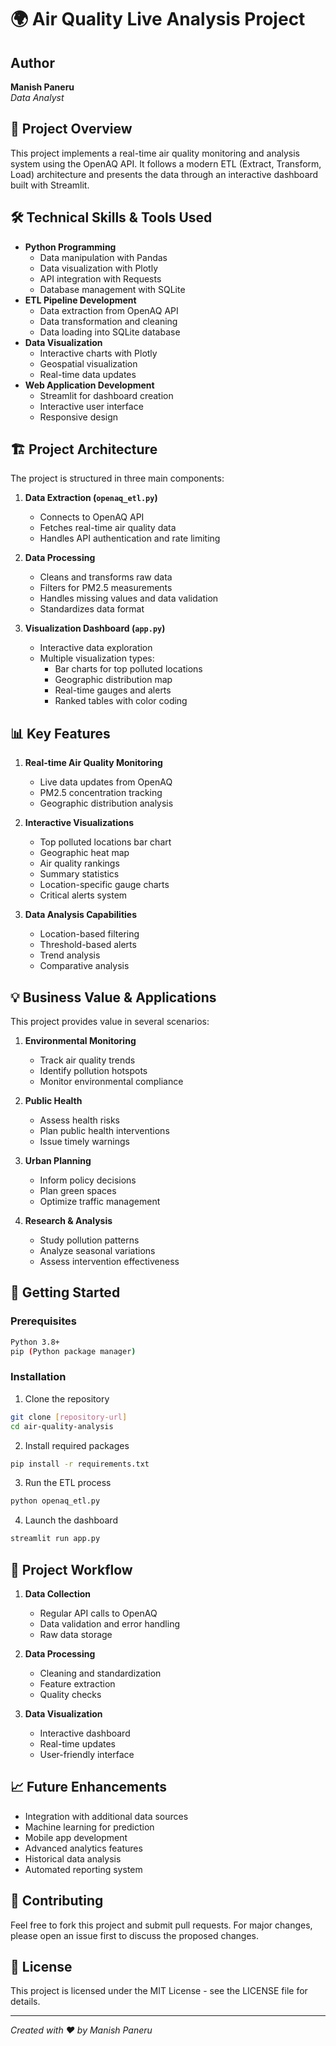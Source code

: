 # 🌍 Air Quality Live Analysis Project

## Author
**Manish Paneru**  
*Data Analyst*

## 🎯 Project Overview
This project implements a real-time air quality monitoring and analysis system using the OpenAQ API. It follows a modern ETL (Extract, Transform, Load) architecture and presents the data through an interactive dashboard built with Streamlit.

## 🛠️ Technical Skills & Tools Used
- **Python Programming**
  - Data manipulation with Pandas
  - Data visualization with Plotly
  - API integration with Requests
  - Database management with SQLite
- **ETL Pipeline Development**
  - Data extraction from OpenAQ API
  - Data transformation and cleaning
  - Data loading into SQLite database
- **Data Visualization**
  - Interactive charts with Plotly
  - Geospatial visualization
  - Real-time data updates
- **Web Application Development**
  - Streamlit for dashboard creation
  - Interactive user interface
  - Responsive design

## 🏗️ Project Architecture
The project is structured in three main components:

1. **Data Extraction (`openaq_etl.py`)**
   - Connects to OpenAQ API
   - Fetches real-time air quality data
   - Handles API authentication and rate limiting

2. **Data Processing**
   - Cleans and transforms raw data
   - Filters for PM2.5 measurements
   - Handles missing values and data validation
   - Standardizes data format

3. **Visualization Dashboard (`app.py`)**
   - Interactive data exploration
   - Multiple visualization types:
     - Bar charts for top polluted locations
     - Geographic distribution map
     - Real-time gauges and alerts
     - Ranked tables with color coding

## 📊 Key Features
1. **Real-time Air Quality Monitoring**
   - Live data updates from OpenAQ
   - PM2.5 concentration tracking
   - Geographic distribution analysis

2. **Interactive Visualizations**
   - Top polluted locations bar chart
   - Geographic heat map
   - Air quality rankings
   - Summary statistics
   - Location-specific gauge charts
   - Critical alerts system

3. **Data Analysis Capabilities**
   - Location-based filtering
   - Threshold-based alerts
   - Trend analysis
   - Comparative analysis

## 💡 Business Value & Applications
This project provides value in several scenarios:

1. **Environmental Monitoring**
   - Track air quality trends
   - Identify pollution hotspots
   - Monitor environmental compliance

2. **Public Health**
   - Assess health risks
   - Plan public health interventions
   - Issue timely warnings

3. **Urban Planning**
   - Inform policy decisions
   - Plan green spaces
   - Optimize traffic management

4. **Research & Analysis**
   - Study pollution patterns
   - Analyze seasonal variations
   - Assess intervention effectiveness

## 🚀 Getting Started

### Prerequisites
```bash
Python 3.8+
pip (Python package manager)
```

### Installation
1. Clone the repository
```bash
git clone [repository-url]
cd air-quality-analysis
```

2. Install required packages
```bash
pip install -r requirements.txt
```

3. Run the ETL process
```bash
python openaq_etl.py
```

4. Launch the dashboard
```bash
streamlit run app.py
```

## 🔄 Project Workflow
1. **Data Collection**
   - Regular API calls to OpenAQ
   - Data validation and error handling
   - Raw data storage

2. **Data Processing**
   - Cleaning and standardization
   - Feature extraction
   - Quality checks

3. **Data Visualization**
   - Interactive dashboard
   - Real-time updates
   - User-friendly interface

## 📈 Future Enhancements
- Integration with additional data sources
- Machine learning for prediction
- Mobile app development
- Advanced analytics features
- Historical data analysis
- Automated reporting system

## 🤝 Contributing
Feel free to fork this project and submit pull requests. For major changes, please open an issue first to discuss the proposed changes.

## 📝 License
This project is licensed under the MIT License - see the LICENSE file for details.

---
*Created with ❤️ by Manish Paneru* 